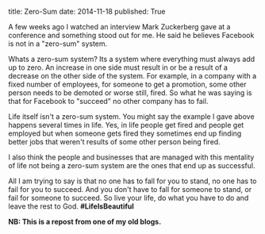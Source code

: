 title: Zero-Sum
date: 2014-11-18
published: True

A few weeks ago I watched an interview Mark Zuckerberg gave at a conference and something stood out for me. He said he believes Facebook is not in a "zero-sum" system.

Whats a zero-sum system? Its a system where everything must always add up to zero. An increase in one side must result in or be a result of a decrease on the other side of the system. For example, in a company with a fixed number of employees, for someone to get a promotion, some other person needs to be demoted or worse still, fired. So what he was saying is that for Facebook to "succeed" no other company has to fail.

Life itself isn't a zero-sum system. You might say the example I gave above happens several times in life. Yes, in life people get fired and people get employed but when someone gets fired they sometimes end up finding better jobs that weren't results of some other person being fired.

I also think the people and businesses that are managed with this mentality of life not being a zero-sum system are the ones that end up as successful.

All I am trying to say is that no one has to fall for you to stand, no one has to fail for you to succeed. And you don't have to fall for someone to stand, or fail for someone to succeed. So live your life, do what you have to do and leave the rest to God. **#LifeIsBeautiful**

**NB: This is a repost from one of my old blogs.**
